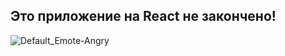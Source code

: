 ## Это приложение на React не закончено!
![Default_Emote-Angry](https://user-images.githubusercontent.com/69976961/149842852-6be1c30b-850e-4bae-ba5c-4f5645d16c73.png)
